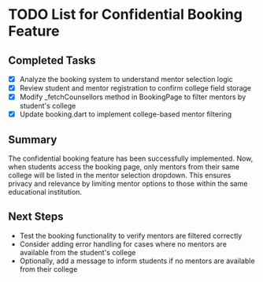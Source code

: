# TODO List for Confidential Booking Feature

## Completed Tasks
- [x] Analyze the booking system to understand mentor selection logic
- [x] Review student and mentor registration to confirm college field storage
- [x] Modify _fetchCounsellors method in BookingPage to filter mentors by student's college
- [x] Update booking.dart to implement college-based mentor filtering

## Summary
The confidential booking feature has been successfully implemented. Now, when students access the booking page, only mentors from their same college will be listed in the mentor selection dropdown. This ensures privacy and relevance by limiting mentor options to those within the same educational institution.

## Next Steps
- Test the booking functionality to verify mentors are filtered correctly
- Consider adding error handling for cases where no mentors are available from the student's college
- Optionally, add a message to inform students if no mentors are available from their college
